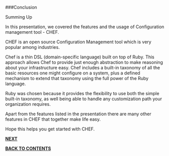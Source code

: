 ###Conclusion

Summing Up

In this presentation, we covered the features and the usage of Configuration management tool - CHEF.

CHEF is an open source Configuration Management tool which is very popular among industries.

Chef is a thin DSL (domain-specific language) built on top of Ruby. This approach allows Chef to provide just enough abstraction to make reasoning about your infrastructure easy. Chef includes a built-in taxonomy of all the basic resources one might configure on a system, plus a defined mechanism to extend that taxonomy using the full power of the Ruby language.

Ruby was chosen because it provides the flexibility to use both the simple built-in taxonomy, as well being able to handle any customization path your organization requires.


Apart from the features listed in the presentation there are many other features in CHEF that together make life easy.

Hope this helps you get started with CHEF.



[**NEXT**](https://github.com/pkdevaraj/Presentations/blob/gh-pages/Chef_Reference.md)     

[**BACK TO CONTENTS**](https://github.com/pkdevaraj/Presentations/blob/gh-pages/Chef_Readme.md)
